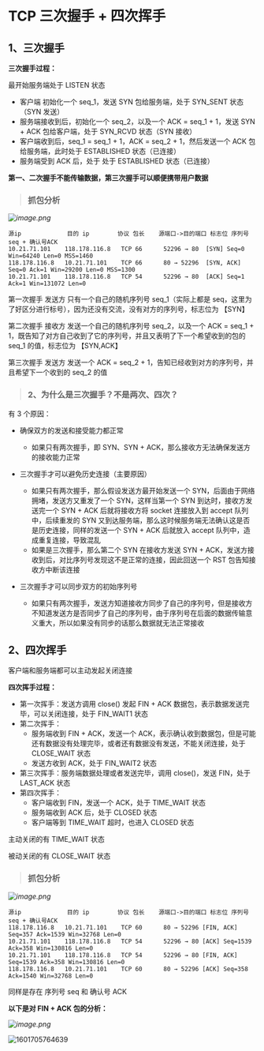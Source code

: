# TCP 三次握手 + 四次挥手



## 1、三次握手



**三次握手过程：**

最开始服务端处于 LISTEN 状态

- 客户端 初始化一个 seq_1，发送 SYN 包给服务端，处于 SYN_SENT 状态（SYN 发送）
- 服务端接收到后，初始化一个 seq_2，以及一个 ACK = seq_1 + 1，发送 SYN + ACK 包给客户端，处于 SYN_RCVD 状态（SYN 接收）
- 客户端收到后，seq_1 = seq_1 + 1，ACK = seq_2 + 1，然后发送一个 ACK 包给服务端，此时处于 ESTABLISHED 状态（已连接）
- 服务端受到 ACK 后，处于 处于 ESTABLISHED 状态（已连接）



**第一、二次握手不能传输数据，第三次握手可以顺便携带用户数据**



> ###  抓包分析

*![image.png](https://pic.leetcode-cn.com/1601703573-JVpYxb-image.png)*

```
源ip				目的 ip		 协议 包长	  源端口->目的端口 标志位	序列号seq + 确认号ACK
10.21.71.101	118.178.116.8	TCP	66		52296 → 80 	[SYN] Seq=0 Win=64240 Len=0 MSS=1460
118.178.116.8	10.21.71.101	TCP	66		80 → 52296 	[SYN, ACK] Seq=0 Ack=1 Win=29200 Len=0 MSS=1300
10.21.71.101	118.178.116.8	TCP	54		52296 → 80 	[ACK] Seq=1 Ack=1 Win=131072 Len=0
```

第一次握手 发送方 只有一个自己的随机序列号 seq_1（实际上都是 seq，这里为了好区分进行标号），因为还没有交流，没有对方的序列号，标志位为 【SYN】

第二次握手 接收方 发送一个自己的随机序列号 seq_2，以及一个 ACK = seq_1 + 1，既告知了对方自己收到了它的序列号，并且又表明了下一个希望收到的包的 seq_1 的值，标志位为 【SYN,ACK】

第三次握手 发送方 发送一个 ACK = seq_2 + 1，告知已经收到对方的序列号，并且希望下一个收到的 seq_2 的值





> ### 2、为什么是三次握手？不是两次、四次？

有 3 个原因：

- 确保双方的发送和接受能力都正常
  - 如果只有两次握手，即 SYN、SYN + ACK，那么接收方无法确保发送方的接收能力正常

- 三次握手才可以避免历史连接（主要原因）
  - 如果只有两次握手，那么假设发送方最开始发送一个 SYN，后面由于网络拥堵，发送方又重发了一个 SYN，这样当第一个 SYN 到达时，接收方发送完一个 SYN + ACK 后就将接收方将 socket 连接放入到 accept 队列中，后续重发的 SYN 又到达服务端，那么这时候服务端无法确认这是否是历史连接，同样的发送一个 SYN + ACK 后就放入 accept 队列中，造成重复连接，导致混乱
  - 如果是三次握手，那么第二个 SYN 在接收方发送 SYN + ACK，发送方接收到后，对比序列号发现这不是正常的连接，因此回送一个 RST 包告知接收方中断该连接
- 三次握手才可以同步双方的初始序列号
  - 如果只有两次握手，发送方知道接收方同步了自己的序列号，但是接收方不知道发送方是否同步了自己的序列号，由于序列号在后面的数据传输意义重大，所以如果没有同步的话那么数据就无法正常接收





## 2、四次挥手



客户端和服务端都可以主动发起关闭连接

**四次挥手过程：**

- 第一次挥手：发送方调用 close() 发起 FIN + ACK 数据包，表示数据发送完毕，可以关闭连接，处于 FIN_WAIT1 状态
- 第二次挥手：
  - 服务端收到 FIN + ACK，发送一个 ACK，表示确认收到数据包，但是可能还有数据没有处理完毕，或者还有数据没有发送，不能关闭连接，处于 CLOSE_WAIT 状态
  - 发送方收到 ACK，处于 FIN_WAIT2 状态
- 第三次挥手：服务端数据处理或者发送完毕，调用 close()，发送 FIN，处于 LAST_ACK 状态
- 第四次挥手：
  - 客户端收到 FIN，发送一个 ACK，处于 TIME_WAIT 状态
  - 服务端收到 ACK 后，处于 CLOSED 状态
  - 客户端等到 TIME_WAIT 超时，也进入 CLOSED 状态



主动关闭的有 TIME_WAIT 状态

被动关闭的有 CLOSE_WAIT 状态



> ### 抓包分析

*![image.png](https://pic.leetcode-cn.com/1601705109-tpmVPo-image.png)*

```
源ip				目的 ip		 协议 包长	  源端口->目的端口 标志位	序列号seq + 确认号ACK
118.178.116.8	10.21.71.101	TCP	60		80 → 52296 [FIN, ACK] Seq=357 Ack=1539 Win=32768 Len=0
10.21.71.101	118.178.116.8	TCP	54		52296 → 80 [ACK] Seq=1539 Ack=358 Win=130816 Len=0
10.21.71.101	118.178.116.8	TCP	54		52296 → 80 [FIN, ACK] Seq=1539 Ack=358 Win=130816 Len=0
118.178.116.8	10.21.71.101	TCP	60		80 → 52296 [ACK] Seq=358 Ack=1540 Win=32768 Len=0
```

同样是存在 序列号 seq 和 确认号 ACK



**以下是对 FIN + ACK 包的分析：**

*![image.png](https://pic.leetcode-cn.com/1601705467-DrMzYF-image.png)*

![1601705764639](C:\Users\蒜头王八\AppData\Roaming\Typora\typora-user-images\1601705764639.png)
